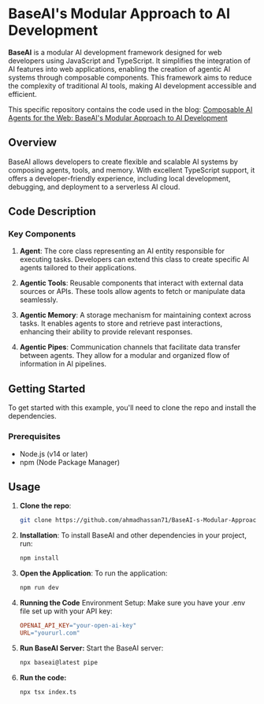 # BaseAI's Modular Approach to AI Development

**BaseAI** is a modular AI development framework designed for web developers using JavaScript and TypeScript. It simplifies the integration of AI features into web applications, enabling the creation of agentic AI systems through composable components. This framework aims to reduce the complexity of traditional AI tools, making AI development accessible and efficient.

This specific repository contains the code used in the blog: [Composable AI Agents for the Web: BaseAI's Modular Approach to AI Development](blog.link)

## Overview

BaseAI allows developers to create flexible and scalable AI systems by composing agents, tools, and memory. With excellent TypeScript support, it offers a developer-friendly experience, including local development, debugging, and deployment to a serverless AI cloud.

## Code Description

### Key Components

1. **Agent**: The core class representing an AI entity responsible for executing tasks. Developers can extend this class to create specific AI agents tailored to their applications.

2. **Agentic Tools**: Reusable components that interact with external data sources or APIs. These tools allow agents to fetch or manipulate data seamlessly.

3. **Agentic Memory**: A storage mechanism for maintaining context across tasks. It enables agents to store and retrieve past interactions, enhancing their ability to provide relevant responses.

4. **Agentic Pipes**: Communication channels that facilitate data transfer between agents. They allow for a modular and organized flow of information in AI pipelines.

## Getting Started

To get started with this example, you'll need to clone the repo and install the dependencies.

### Prerequisites

- Node.js (v14 or later)
- npm (Node Package Manager)

## Usage

1. **Clone the repo**:

    ```bash
    git clone https://github.com/ahmadhassan71/BaseAI-s-Modular-Approach-to-AI-Development.git
    ```

2. **Installation**:
To install BaseAI and other dependencies in your project, run:

     ```bash
     npm install
     ```

3. **Open the Application**:
To run the application:

     ```bash
     npm run dev
     ```

4. **Running the Code**
Environment Setup: Make sure you have your .env file set up with your API key:

     ```makefile
     OPENAI_API_KEY="your-open-ai-key"
     URL="yoururl.com"
     ```

5. **Run BaseAI Server:**
Start the BaseAI server:

     ```bash
     npx baseai@latest pipe
     ```

6. **Run the code:**

     ```bash
     npx tsx index.ts
     ```

